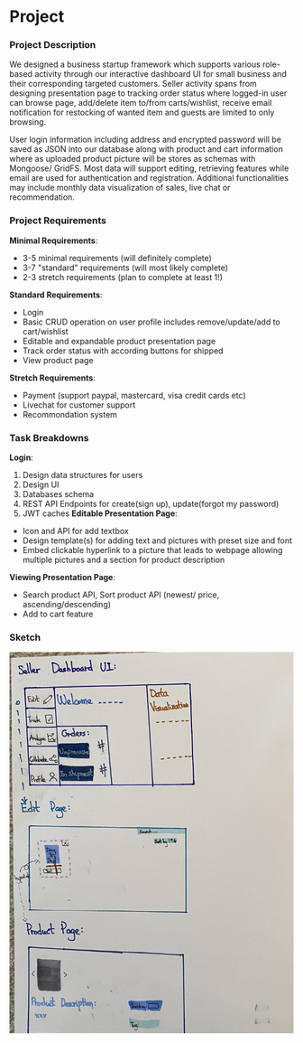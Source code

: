 # Project

### Project Description
We designed a business startup framework which supports various role-based activity through our interactive dashboard UI for small business and their corresponding targeted customers. Seller activity spans from designing presentation page to tracking order status where logged-in user can browse page, add/delete item to/from carts/wishlist, receive email notification for restocking of wanted item and guests are limited to only browsing.

User login information including address and encrypted password will be saved as JSON into our database along with product and cart information where as uploaded product picture will be stores as schemas with Mongoose/ GridFS. Most data will support editing, retrieving features while email are used for authentication and registration. Additional functionalities may include monthly data visualization of sales, live chat or recommendation. 

### Project Requirements
**Minimal Requirements**:
- 3-5 minimal requirements (will definitely complete)
- 3-7 "standard" requirements (will most likely complete)
- 2-3 stretch requirements (plan to complete at least 1!)

**Standard Requirements**:
- Login
- Basic CRUD operation on user profile includes remove/update/add to cart/wishlist 
- Editable and expandable product presentation page 
- Track order status with according buttons for shipped
- View product page 

**Stretch Requirements**:
- Payment (support paypal, mastercard, visa credit cards etc) 
- Livechat for customer support 
- Recommondation system 

### Task Breakdowns 
**Login**: 
1. Design data structures for users 
2. Design UI 
3. Databases schema 
4. REST API Endpoints for create(sign up), update(forgot my password) 
5. JWT caches
**Editable Presentation Page**:
- Icon and API for add textbox
- Design template(s) for adding text and pictures with preset size and font 
- Embed clickable hyperlink to a picture that leads to webpage allowing multiple pictures and a section for product description


**Viewing Presentation Page**: 
- Search product API, Sort product API (newest/ price, ascending/descending)
- Add to cart feature 

### Sketch 
![sketch.jpg](./doc/sketch.jpg) 
